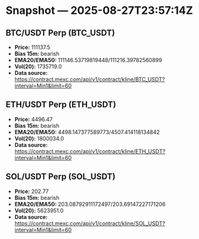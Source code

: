 # Snapshot — 2025-08-27T23:57:14Z

## BTC/USDT Perp (BTC_USDT)
- **Price:** 111137.5
- **Bias 15m:** bearish
- **EMA20/EMA50:** 111146.53719819448/111216.39782560899
- **Vol(20):** 1735719.0
- **Data source:** https://contract.mexc.com/api/v1/contract/kline/BTC_USDT?interval=Min1&limit=60

## ETH/USDT Perp (ETH_USDT)
- **Price:** 4496.47
- **Bias 15m:** bearish
- **EMA20/EMA50:** 4498.147377589773/4507.414118134842
- **Vol(20):** 1800034.0
- **Data source:** https://contract.mexc.com/api/v1/contract/kline/ETH_USDT?interval=Min1&limit=60

## SOL/USDT Perp (SOL_USDT)
- **Price:** 202.77
- **Bias 15m:** bearish
- **EMA20/EMA50:** 203.08792911172497/203.69147227171206
- **Vol(20):** 5623951.0
- **Data source:** https://contract.mexc.com/api/v1/contract/kline/SOL_USDT?interval=Min1&limit=60
